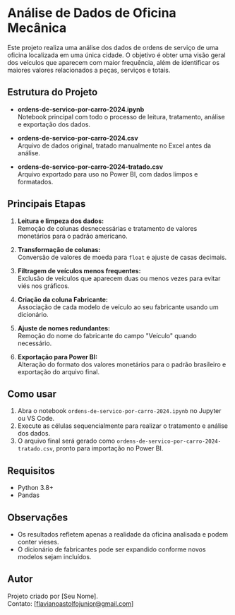 # Análise de Dados de Oficina Mecânica

Este projeto realiza uma análise dos dados de ordens de serviço de uma oficina localizada em uma única cidade. O objetivo é obter uma visão geral dos veículos que aparecem com maior frequência, além de identificar os maiores valores relacionados a peças, serviços e totais.

## Estrutura do Projeto

- **ordens-de-servico-por-carro-2024.ipynb**  
  Notebook principal com todo o processo de leitura, tratamento, análise e exportação dos dados.

- **ordens-de-servico-por-carro-2024.csv**  
  Arquivo de dados original, tratado manualmente no Excel antes da análise.

- **ordens-de-servico-por-carro-2024-tratado.csv**  
  Arquivo exportado para uso no Power BI, com dados limpos e formatados.

## Principais Etapas

1. **Leitura e limpeza dos dados:**  
   Remoção de colunas desnecessárias e tratamento de valores monetários para o padrão americano.

2. **Transformação de colunas:**  
   Conversão de valores de moeda para `float` e ajuste de casas decimais.

3. **Filtragem de veículos menos frequentes:**  
   Exclusão de veículos que aparecem duas ou menos vezes para evitar viés nos gráficos.

4. **Criação da coluna Fabricante:**  
   Associação de cada modelo de veículo ao seu fabricante usando um dicionário.

5. **Ajuste de nomes redundantes:**  
   Remoção do nome do fabricante do campo "Veículo" quando necessário.

6. **Exportação para Power BI:**  
   Alteração do formato dos valores monetários para o padrão brasileiro e exportação do arquivo final.

## Como usar

1. Abra o notebook `ordens-de-servico-por-carro-2024.ipynb` no Jupyter ou VS Code.
2. Execute as células sequencialmente para realizar o tratamento e análise dos dados.
3. O arquivo final será gerado como `ordens-de-servico-por-carro-2024-tratado.csv`, pronto para importação no Power BI.

## Requisitos

- Python 3.8+
- Pandas

## Observações

- Os resultados refletem apenas a realidade da oficina analisada e podem conter vieses.
- O dicionário de fabricantes pode ser expandido conforme novos modelos sejam incluídos.

## Autor

Projeto criado por [Seu Nome].  
Contato: [flavianoastolfojunior@gmail.com]